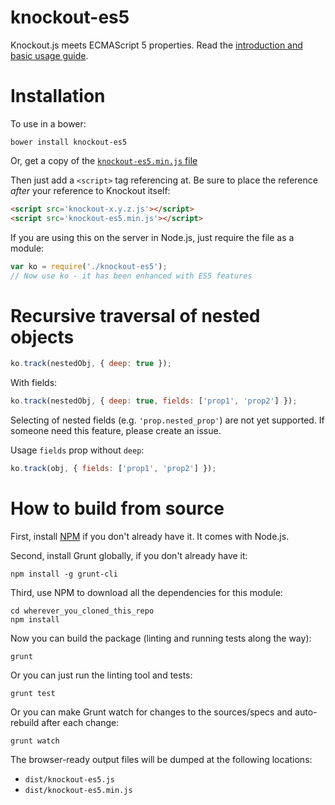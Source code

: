 knockout-es5
============

Knockout.js meets ECMAScript 5 properties. Read the [introduction and basic usage guide](http://blog.stevensanderson.com/2013/05/20/knockout-es5-a-plugin-to-simplify-your-syntax/).

Installation
============

To use in a bower:

    bower install knockout-es5

Or, get a copy of the [`knockout-es5.min.js` file](https://raw.github.com/SteveSanderson/knockout-es5/master/dist/knockout-es5.min.js)

Then just add a `<script>` tag referencing at. Be sure to place the reference *after* your reference to Knockout itself:
```html
<script src='knockout-x.y.z.js'></script>
<script src='knockout-es5.min.js'></script>
```

If you are using this on the server in Node.js, just require the file as a module:
```js
var ko = require('./knockout-es5');
// Now use ko - it has been enhanced with ES5 features
```

Recursive traversal of nested objects
=====================================
```js
ko.track(nestedObj, { deep: true });
```
With fields:
```js
ko.track(nestedObj, { deep: true, fields: ['prop1', 'prop2'] });
```
Selecting of nested fields (e.g. `'prop.nested_prop'`) are not yet supported. If someone need this feature, please create an issue.

Usage `fields` prop without `deep`:
```js
ko.track(obj, { fields: ['prop1', 'prop2'] });
```

How to build from source
========================

First, install [NPM](https://npmjs.org/) if you don't already have it. It comes with Node.js.

Second, install Grunt globally, if you don't already have it:

    npm install -g grunt-cli

Third, use NPM to download all the dependencies for this module:

    cd wherever_you_cloned_this_repo
    npm install

Now you can build the package (linting and running tests along the way):

    grunt
    
Or you can just run the linting tool and tests:

    grunt test
    
Or you can make Grunt watch for changes to the sources/specs and auto-rebuild after each change:
    
    grunt watch
    
The browser-ready output files will be dumped at the following locations:

 * `dist/knockout-es5.js`
 * `dist/knockout-es5.min.js`

